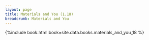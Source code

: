 ```yaml
---
layout: page
title: Materials and You (1.18)
breadcrumb: Materials and You
---
```


{%include book.html book=site.data.books.materials_and_you_18 %}